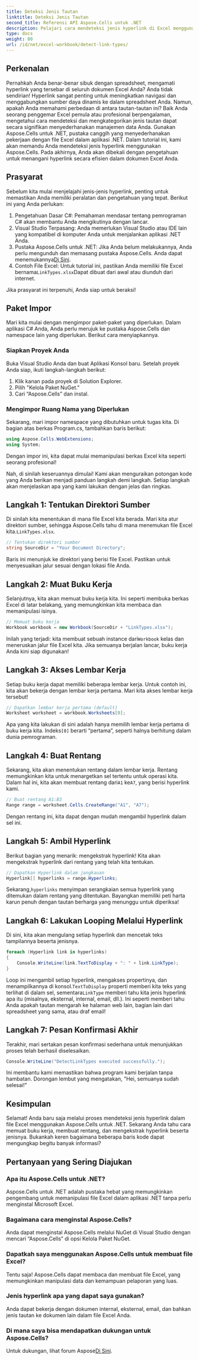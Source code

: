 ```yaml
---
title: Deteksi Jenis Tautan
linktitle: Deteksi Jenis Tautan
second_title: Referensi API Aspose.Cells untuk .NET
description: Pelajari cara mendeteksi jenis hyperlink di Excel menggunakan Aspose.Cells untuk .NET. Langkah-langkah mudah dan contoh kode disertakan.
type: docs
weight: 80
url: /id/net/excel-workbook/detect-link-types/
---
```

## Perkenalan

Pernahkah Anda benar-benar sibuk dengan spreadsheet, mengamati hyperlink yang tersebar di seluruh dokumen Excel Anda? Anda tidak sendirian! Hyperlink sangat penting untuk meningkatkan navigasi dan menggabungkan sumber daya dinamis ke dalam spreadsheet Anda. Namun, apakah Anda memahami perbedaan di antara tautan-tautan ini? Baik Anda seorang penggemar Excel pemula atau profesional berpengalaman, mengetahui cara mendeteksi dan mengkategorikan jenis tautan dapat secara signifikan menyederhanakan manajemen data Anda. Gunakan Aspose.Cells untuk .NET, pustaka canggih yang menyederhanakan pekerjaan dengan file Excel dalam aplikasi .NET. Dalam tutorial ini, kami akan memandu Anda mendeteksi jenis hyperlink menggunakan Aspose.Cells. Pada akhirnya, Anda akan dibekali dengan pengetahuan untuk menangani hyperlink secara efisien dalam dokumen Excel Anda.

## Prasyarat

Sebelum kita mulai menjelajahi jenis-jenis hyperlink, penting untuk memastikan Anda memiliki peralatan dan pengetahuan yang tepat. Berikut ini yang Anda perlukan:

1. Pengetahuan Dasar C#: Pemahaman mendasar tentang pemrograman C# akan membantu Anda mengikutinya dengan lancar.
2. Visual Studio Terpasang: Anda memerlukan Visual Studio atau IDE lain yang kompatibel di komputer Anda untuk menjalankan aplikasi .NET Anda.
3.  Pustaka Aspose.Cells untuk .NET: Jika Anda belum melakukannya, Anda perlu mengunduh dan memasang pustaka Aspose.Cells. Anda dapat menemukannya[Di Sini](https://releases.aspose.com/cells/net/).
4.  Contoh File Excel: Untuk tutorial ini, pastikan Anda memiliki file Excel bernama`LinkTypes.xlsx`Dapat dibuat dari awal atau diunduh dari internet.

Jika prasyarat ini terpenuhi, Anda siap untuk beraksi!

## Paket Impor

Mari kita mulai dengan mengimpor paket-paket yang diperlukan. Dalam aplikasi C# Anda, Anda perlu merujuk ke pustaka Aspose.Cells dan namespace lain yang diperlukan. Berikut cara menyiapkannya.

### Siapkan Proyek Anda

Buka Visual Studio Anda dan buat Aplikasi Konsol baru. Setelah proyek Anda siap, ikuti langkah-langkah berikut:

1. Klik kanan pada proyek di Solution Explorer.
2. Pilih "Kelola Paket NuGet."
3. Cari “Aspose.Cells” dan instal.

### Mengimpor Ruang Nama yang Diperlukan

Sekarang, mari impor namespace yang dibutuhkan untuk tugas kita. Di bagian atas berkas Program.cs, tambahkan baris berikut:

```csharp
using Aspose.Cells.WebExtensions;
using System;
```

Dengan impor ini, kita dapat mulai memanipulasi berkas Excel kita seperti seorang profesional!

Nah, di sinilah keseruannya dimulai! Kami akan menguraikan potongan kode yang Anda berikan menjadi panduan langkah demi langkah. Setiap langkah akan menjelaskan apa yang kami lakukan dengan jelas dan ringkas.

## Langkah 1: Tentukan Direktori Sumber

 Di sinilah kita menentukan di mana file Excel kita berada. Mari kita atur direktori sumber, sehingga Aspose.Cells tahu di mana menemukan file Excel kita.`LinkTypes.xlsx`.

```csharp
// Tentukan direktori sumber
string SourceDir = "Your Document Directory";
```

Baris ini menunjuk ke direktori yang berisi file Excel. Pastikan untuk menyesuaikan jalur sesuai dengan lokasi file Anda.

## Langkah 2: Muat Buku Kerja

Selanjutnya, kita akan memuat buku kerja kita. Ini seperti membuka berkas Excel di latar belakang, yang memungkinkan kita membaca dan memanipulasi isinya.

```csharp
// Memuat buku kerja
Workbook workbook = new Workbook(SourceDir + "LinkTypes.xlsx");
```

 Inilah yang terjadi: kita membuat sebuah instance dari`Workbook` kelas dan meneruskan jalur file Excel kita. Jika semuanya berjalan lancar, buku kerja Anda kini siap digunakan!

## Langkah 3: Akses Lembar Kerja

Setiap buku kerja dapat memiliki beberapa lembar kerja. Untuk contoh ini, kita akan bekerja dengan lembar kerja pertama. Mari kita akses lembar kerja tersebut!

```csharp
// Dapatkan lembar kerja pertama (default)
Worksheet worksheet = workbook.Worksheets[0];
```

 Apa yang kita lakukan di sini adalah hanya memilih lembar kerja pertama di buku kerja kita. Indeks`[0]` berarti “pertama”, seperti halnya berhitung dalam dunia pemrograman.

## Langkah 4: Buat Rentang

 Sekarang, kita akan menentukan rentang dalam lembar kerja. Rentang memungkinkan kita untuk menargetkan sel tertentu untuk operasi kita. Dalam hal ini, kita akan membuat rentang dari`A1` ke`A7`, yang berisi hyperlink kami.

```csharp
// Buat rentang A1:B3
Range range = worksheet.Cells.CreateRange("A1", "A7");
```

Dengan rentang ini, kita dapat dengan mudah mengambil hyperlink dalam sel ini.

## Langkah 5: Ambil Hyperlink

Berikut bagian yang menarik: mengekstrak hyperlink! Kita akan mengekstrak hyperlink dari rentang yang telah kita tentukan.

```csharp
// Dapatkan Hyperlink dalam jangkauan
Hyperlink[] hyperlinks = range.Hyperlinks;
```

 Sekarang,`hyperlinks` menyimpan serangkaian semua hyperlink yang ditemukan dalam rentang yang ditentukan. Bayangkan memiliki peti harta karun penuh dengan tautan berharga yang menunggu untuk diperiksa!

## Langkah 6: Lakukan Looping Melalui Hyperlink

Di sini, kita akan mengulang setiap hyperlink dan mencetak teks tampilannya beserta jenisnya.

```csharp
foreach (Hyperlink link in hyperlinks)
{
    Console.WriteLine(link.TextToDisplay + ": " + link.LinkType);
}
```

 Loop ini mengambil setiap hyperlink, mengakses propertinya, dan menampilkannya di konsol.`TextToDisplay` properti memberi kita teks yang terlihat di dalam sel, sementara`LinkType` memberi tahu kita jenis hyperlink apa itu (misalnya, eksternal, internal, email, dll.). Ini seperti memberi tahu Anda apakah tautan mengarah ke halaman web lain, bagian lain dari spreadsheet yang sama, atau draf email!

## Langkah 7: Pesan Konfirmasi Akhir

Terakhir, mari sertakan pesan konfirmasi sederhana untuk menunjukkan proses telah berhasil diselesaikan.

```csharp
Console.WriteLine("DetectLinkTypes executed successfully.");
```

Ini membantu kami memastikan bahwa program kami berjalan tanpa hambatan. Dorongan lembut yang mengatakan, "Hei, semuanya sudah selesai!"

## Kesimpulan

Selamat! Anda baru saja melalui proses mendeteksi jenis hyperlink dalam file Excel menggunakan Aspose.Cells untuk .NET. Sekarang Anda tahu cara memuat buku kerja, membuat rentang, dan mengekstrak hyperlink beserta jenisnya. Bukankah keren bagaimana beberapa baris kode dapat mengungkap begitu banyak informasi?

## Pertanyaan yang Sering Diajukan

### Apa itu Aspose.Cells untuk .NET?  
Aspose.Cells untuk .NET adalah pustaka hebat yang memungkinkan pengembang untuk memanipulasi file Excel dalam aplikasi .NET tanpa perlu menginstal Microsoft Excel.

### Bagaimana cara menginstal Aspose.Cells?  
Anda dapat menginstal Aspose.Cells melalui NuGet di Visual Studio dengan mencari “Aspose.Cells” di opsi Kelola Paket NuGet.

### Dapatkah saya menggunakan Aspose.Cells untuk membuat file Excel?  
Tentu saja! Aspose.Cells dapat membaca dan membuat file Excel, yang memungkinkan manipulasi data dan kemampuan pelaporan yang luas.

### Jenis hyperlink apa yang dapat saya gunakan?  
Anda dapat bekerja dengan dokumen internal, eksternal, email, dan bahkan jenis tautan ke dokumen lain dalam file Excel Anda.

### Di mana saya bisa mendapatkan dukungan untuk Aspose.Cells?  
 Untuk dukungan, lihat forum Aspose[Di Sini](https://forum.aspose.com/c/cells/9).